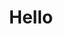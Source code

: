 ---
 section: about
 title: Hello
 description: BLAH BLAHBLAH BLAHBLAH BLAHBLAH BLAHBLAH BLAHBLAH BLAHBLAH BLAHBLAH BLAHBLAH BLAHBLAH BLAHBLAH BLAH
 action: Contact
---